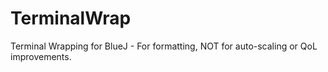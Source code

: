# TerminalWrap
Terminal Wrapping for BlueJ - For formatting, NOT for auto-scaling or QoL improvements.
